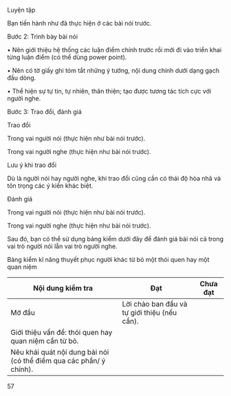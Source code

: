 Luyện tập

Bạn tiến hành như đã thực hiện ở các bài nói trước.

Bước 2: Trình bày bài nói

• Nên giới thiệu hệ thống các luận điểm chính trước rồi mới đi vào triển khai từng luận điểm (có thể dùng power point).

• Nên có tờ giấy ghi tóm tắt những ý tưởng, nội dung chính dưới dạng gạch đầu dòng.

• Thể hiện sự tự tin, tự nhiên, thân thiện; tạo được tương tác tích cực với người nghe.

Bước 3: Trao đổi, đánh giá

Trao đổi

Trong vai người nói (thực hiện như bài nói trước).

Trong vai người nghe (thực hiện như bài nói trước).

Lưu ý khi trao đổi

Dù là người nói hay người nghe, khi trao đổi cũng cần có thái độ hòa nhã và tôn trọng các ý kiến khác biệt.

Đánh giá

Trong vai người nói (thực hiện như bài nói trước).

Trong vai người nghe (thực hiện như bài nói trước).

Sau đó, bạn có thể sử dụng bảng kiểm dưới đây để đánh giá bài nói cả trong vai trò người nói lẫn vai trò người nghe.

Bảng kiểm kĩ năng thuyết phục người khác từ bỏ một thói quen hay một quan niệm

Nội dung kiểm tra | Đạt | Chưa đạt
--- | --- | ---
Mở đầu | Lời chào ban đầu và tự giới thiệu (nếu cần). |
| Giới thiệu vấn đề: thói quen hay quan niệm cần từ bỏ. |
| Nêu khái quát nội dung bài nói (có thể điểm qua các phần/ ý chính). |

57